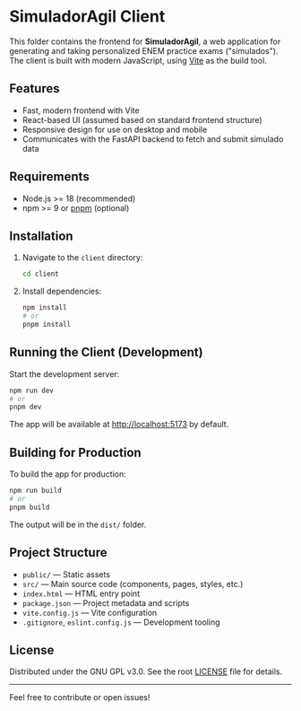 # SimuladorAgil Client

This folder contains the frontend for **SimuladorAgil**, a web application for generating and taking personalized ENEM practice exams ("simulados"). The client is built with modern JavaScript, using [Vite](https://vitejs.dev/) as the build tool.

## Features

- Fast, modern frontend with Vite
- React-based UI (assumed based on standard frontend structure)
- Responsive design for use on desktop and mobile
- Communicates with the FastAPI backend to fetch and submit simulado data

## Requirements

- Node.js >= 18 (recommended)
- npm >= 9 or [pnpm](https://pnpm.io/) (optional)

## Installation

1. Navigate to the `client` directory:

   ```bash
   cd client
   ```

2. Install dependencies:

   ```bash
   npm install
   # or
   pnpm install
   ```

## Running the Client (Development)

Start the development server:

```bash
npm run dev
# or
pnpm dev
```

The app will be available at [http://localhost:5173](http://localhost:5173) by default.

## Building for Production

To build the app for production:

```bash
npm run build
# or
pnpm build
```

The output will be in the `dist/` folder.

## Project Structure

- `public/` — Static assets
- `src/` — Main source code (components, pages, styles, etc.)
- `index.html` — HTML entry point
- `package.json` — Project metadata and scripts
- `vite.config.js` — Vite configuration
- `.gitignore`, `eslint.config.js` — Development tooling

## License

Distributed under the GNU GPL v3.0. See the root [LICENSE](../LICENSE) file for details.

---

Feel free to contribute or open issues!